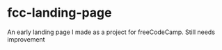 # fcc-landing-page
An early landing page I made as a project for freeCodeCamp. Still needs improvement
